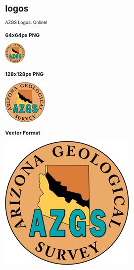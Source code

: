 logos
=====

AZGS Logos. Online!

### 64x64px PNG

![64x64 AZGS Logo](azgs-logo-64.png?raw=true)

### 128x128px PNG

![128x128 AZGS Logo](azgs-logo-128.png?raw=true)

### Vector Format

![SVG AZGS Logo](azgs-logo.svg?raw=true)
